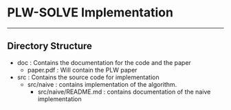 # PLW-SOLVE Implementation

---

## Directory Structure

- doc : Contains the documentation for the code and the paper
  - paper.pdf : Will contain the PLW paper
- src : Contains the source code for implementation
  - src/naive : contains implementation of the algorithm.
    - src/naive/README.md : contains documentation of the naive implementation
